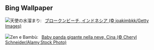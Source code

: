 ## Bing Wallpaper
![](https://www.bing.com/th?id=OHR.NusaPenida_JA-JP6740183252_UHD.jpg&w=1000)天使の水溜まり:&nbsp;&ensp;[ブロークンビーチ, インドネシア (© joakimbkk/Getty Images)](https://www.bing.com/th?id=OHR.NusaPenida_JA-JP6740183252_UHD.jpg)
<br><br/>
![](https://www.bing.com/th?id=OHR.PandaSnow_IT-IT8708952567_UHD.jpg&w=1000)Zen e Bambù:&nbsp;&ensp;[Baby panda gigante nella neve, Cina (© Cheryl Schneider/Alamy Stock Photo)](https://www.bing.com/th?id=OHR.PandaSnow_IT-IT8708952567_UHD.jpg)
<br><br/>
